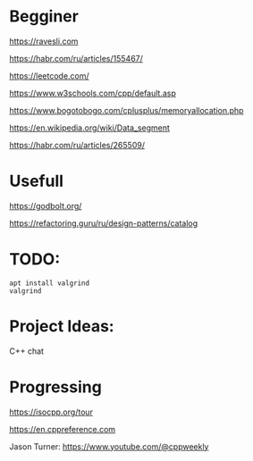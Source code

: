 # Begginer
https://ravesli.com

https://habr.com/ru/articles/155467/

https://leetcode.com/

https://www.w3schools.com/cpp/default.asp

https://www.bogotobogo.com/cplusplus/memoryallocation.php

https://en.wikipedia.org/wiki/Data_segment

https://habr.com/ru/articles/265509/

# Usefull 
https://godbolt.org/

https://refactoring.guru/ru/design-patterns/catalog

# TODO:

```
apt install valgrind
valgrind 
```

# Project Ideas:  

C++ chat 

# Progressing

https://isocpp.org/tour

https://en.cppreference.com

Jason Turner: 
https://www.youtube.com/@cppweekly
